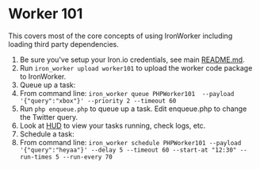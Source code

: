 # Worker 101

This covers most of the core concepts of using IronWorker including loading third party
dependencies.

1. Be sure you've setup your Iron.io credentials, see main [README.md](https://github.com/iron-io/iron_worker_examples).
1. Run `iron_worker upload worker101` to upload the worker code package to IronWorker.
1. Queue up a task:
  1. From command line: `iron_worker queue PHPWorker101  --payload '{"query":"xbox"}' --priority 2 --timeout 60`
  1. Run `php enqueue.php` to queue up a task. Edit enqueue.php to change the Twitter query.
1. Look at [HUD](https://hud.iron.io) to view your tasks running, check logs, etc.
1. Schedule a task:
  1. From command line: `iron_worker schedule PHPWorker101 --payload '{"query":"heyaa"}' --delay 5 --timeout 60 --start-at "12:30" --run-times 5 --run-every 70`


